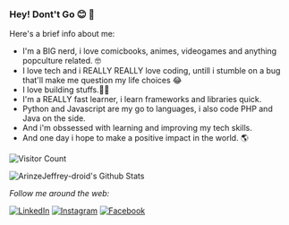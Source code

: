 ### Hey! Dont't Go 😊 👋
Here's a brief info about me:
* I'm a BIG nerd, i love comicbooks, animes, videogames and anything popculture related. 🤓
* I love tech and i REALLY REALLY love coding, untill i stumble on a bug that'll make me question my life choices 😂
* I love building stuffs.👨‍💻
* I'm a REALLY fast learner, i learn frameworks and libraries quick.
* Python and Javascript are my go to languages, i also code PHP and Java on the side.
* And i'm obssessed with learning and improving my tech skills.
* And one day i hope to make a positive impact in the world. 🌎

![Visitor Count](https://profile-counter.glitch.me/ArinzeJeffrey-droid/count.svg)

<img align="center" src="https://github-readme-stats.vercel.app/api?username=ArinzeJeffrey-droid&include_all_commits=true&count_private=true&show_icons=true&line_height=20&title_color=7A7ADB&icon_color=2234AE&text_color=D3D3D3&bg_color=0,000000,130F40" alt="ArinzeJeffrey-droid's Github Stats">

<i>Follow me around the web:</i><br>


<a href="www.linkedin.com/in/arinze-jeffrey-35b893127" target="_blank"><img src="https://img.shields.io/badge/LinkedIn-%230077B5.svg?&style=flat-square&logo=linkedin&logoColor=white" alt="LinkedIn"></a>
<a href="https://www.instagram.com/nnamenearinze/" target="_blank"><img src="https://img.shields.io/badge/Instagram-%23E4405F.svg?&style=flat-square&logo=instagram&logoColor=white" alt="Instagram"></a>
<a href="https://web.facebook.com/nnamene.arinze" target="_blank"><img src="https://img.shields.io/badge/Facebook-%231877F2.svg?&style=flat-square&logo=facebook&logoColor=white" alt="Facebook"></a>

